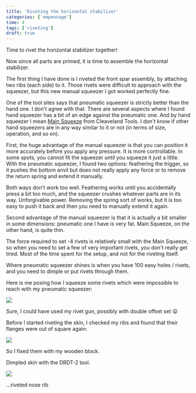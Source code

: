 ```yaml
---
title: 'Riveting the horizontal stabilizer'
categories: ['empennage']
time: 4
tags: ['riveting']
draft: true
---
```


Time to rivet the horizontal stabilizer together!

<!-- more -->

Now since all parts are primed, it is time to assemble the horizontal stabilizer. 

The first thing I have done is I riveted the front spar assembly, by attaching two ribs (each side) to it. Those rivets were difficult to approach with the squeezer, but this new manual squeezer I got worked perfectly fine.

One of the tool sites says that pneumatic squeezer is strictly better than the hand one. I don't agree with that. There are several aspects where I found hand squeezer has a bit of an edge against the pneumatic one. And by hand squeezer I mean [Main Squeeze](https://www.cleavelandtool.com/products/main-squeeze-model-22) from Cleaveland Tools. I don't know if other hand squeezers are in any way similar to it or not (in terms of size, operation, and so on).

First, the huge advantage of the manual squeezer is that you can position it more accurately before you apply any pressure. It is more controllable. In some spots, you cannot fit the squeezer until you squeeze it just a little. With the pneumatic squeezer, I found two options: feathering the trigger, so it pushes the bottom anvil but does not really apply any force or to remove the return spring and extend it manually.

Both ways don't work too well. Feathering works until you accidentally press a bit too much, and the squeezer crushes whatever parts are in its way. Unforgivable power. Removing the spring sort of works, but it is too easy to push it back and then you need to manually extend it again.

Second advantage of the manual squeezer is that it is actually a bit smaller in some dimensions: pneumatic one I have is very fat. Main Squeeze, on the other hand, is quite thin.

The force required to set -4 rivets is relatively small with the Main Squeeze, so when you need to set a few of very important rivets, you don't really get tired. Most of the time spent for the setup, and not for the riveting itself.

Where pneumatic squeezer shines is when you have 100 easy holes / rivets, and you need to dimple or put rivets through them.

Here is me posing how I squeeze some rivets which were impossible to reach with my pneumatic squeezer:

![](0-squeezing-awkward-rivets.jpeg)

Sure, I could have used my rivet gun, possibly with double offset set 😛

Before I started riveting the skin, I checked my ribs and found that their flanges were out of square again:

![](1-flanges-out-of-square.jpeg)

So I fixed them with my wooden block.

Dimpled skin with the DRDT-2 tool.

![](2-skin-dimpled.jpeg)



...riveted nose rib
